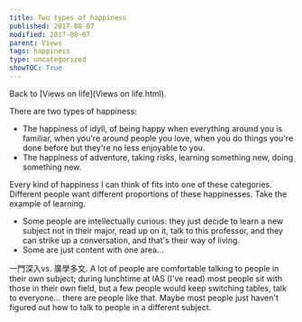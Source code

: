 ```yaml
---
title: Two types of happiness
published: 2017-08-07
modified: 2017-08-07
parent: Views
tags: happiness
type: uncategorized
showTOC: True
---
```




Back to [Views on life](Views on life.html).

There are two types of happiness:

+ The happiness of idyll, of being happy when everything around you is familiar, when you're around people you love, when you do things you're done before but they're no less enjoyable to you. 
+ The happiness of adventure, taking risks, learning something new, doing something new.

Every kind of happiness I can think of fits into one of these categories. Different people want different proportions of these happinesses. Take the example of learning.

+ Some people are intellectually curious: they just decide to learn a new subject not in their major, read up on it, talk to this professor, and they can strike up a conversation, and that's their way of living. 
+ Some are just content with one area...  

一門深入vs. 廣學多文. A lot of people are comfortable talking to people in their own subject; during lunchtime at IAS (I've read) most people sit with those in their own field, but a few people would keep switching tables, talk to everyone... there are people like that. Maybe most people just haven't figured out how to talk to people in a different subject.



